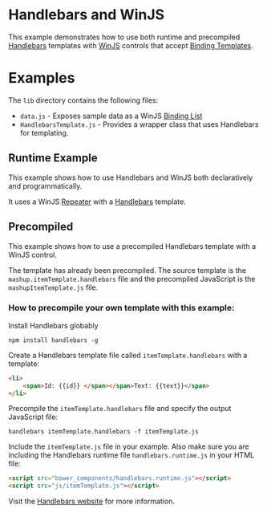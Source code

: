 # Handlebars and WinJS
This example demonstrates how to use both runtime and precompiled [Handlebars](http://handlebarsjs.com/) templates with [WinJS](http://try.buildwinjs.com/) controls that accept [Binding Templates](http://try.buildwinjs.com/#bindingtemplates).

# Examples
The `lib` directory contains the following files:
* `data.js` - Exposes sample data as a WinJS [Binding List](http://msdn.microsoft.com/en-us/library/windows/apps/hh700774.aspx)
* `HandlebarsTemplate.js` - Provides a wrapper class that uses Handlebars for templating. 

## Runtime Example
This example shows how to use Handlebars and WinJS both declaratively and programmatically.

It uses a WinJS [Repeater](http://try.buildwinjs.com/#repeater) with a [Handlebars](http://handlebarsjs.com/) template.

## Precompiled 
This example shows how to use a precompiled Handlebars template with a WinJS control.

The template has already been precompiled. The source template is the `mashup.itemTemplate.handlebars` file and the precompiled JavaScript is the `mashupItemTemplate.js` file.

### How to precompile your own template with this example:

Install Handlebars globably
```
npm install handlebars -g
```

Create a Handlebars template file called `itemTemplate.handlebars` with a template:
```html
<li>
    <span>Id: {{id}} </span></span>Text: {{text}}</span>
</li>
```

Precompile the `itemTemplate.handlebars` file and specify the output JavaScript file:
```
handlebars itemTemplate.handlebars -f itemTemplate.js
```

Include the `itemTemplate.js` file in your example. Also make sure you are including the Handlebars runtime file `handlebars.runtime.js` in your HTML file:
```html
<script src="bower_components/handlebars.runtime.js"></script>
<script src="js/itemTemplate.js"></script>
```

Visit the [Handlebars website](http://handlebarsjs.com) for more information.

